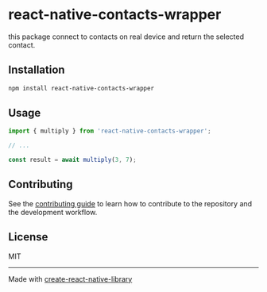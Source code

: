 # react-native-contacts-wrapper

this package connect to contacts on real device and return the selected contact.

## Installation

```sh
npm install react-native-contacts-wrapper
```

## Usage

```js
import { multiply } from 'react-native-contacts-wrapper';

// ...

const result = await multiply(3, 7);
```

## Contributing

See the [contributing guide](CONTRIBUTING.md) to learn how to contribute to the repository and the development workflow.

## License

MIT

---

Made with [create-react-native-library](https://github.com/callstack/react-native-builder-bob)
